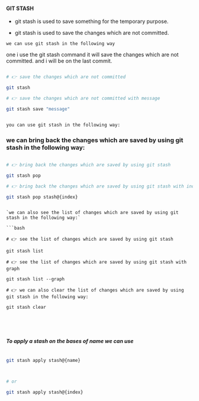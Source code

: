 #### GIT STASH

- git stash is used to save something for the temporary purpose.

- git stash is used to save the changes which are not committed.

`we can use git stash in the following way`

one i use the git stash command it will save the changes which are not committed. and i will be on the last commit.

```bash

# 👉 save the changes which are not committed

git stash

# 👉 save the changes which are not committed with message

git stash save "message"


you can use git stash in the following way:


```

### we can bring back the changes which are saved by using git stash in the following way:

```bash

# 👉 bring back the changes which are saved by using git stash

git stash pop

# 👉 bring back the changes which are saved by using git stash with index

git stash pop stash@{index}


```

````

`we can also see the list of changes which are saved by using git stash in the following way:`

```bash

# 👉 see the list of changes which are saved by using git stash

git stash list

# 👉 see the list of changes which are saved by using git stash with graph

git stash list --graph

# 👉 we can also clear the list of changes which are saved by using git stash in the following way:

git stash clear




````

```

```

##### To apply a stash on the bases of name we can use

```bash

git stash apply stash@{name}



# or

git stash apply stash@{index}



```
